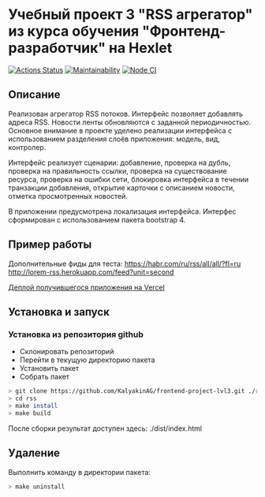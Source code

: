 # Учебный проект 3 "RSS агрегатор" из курса обучения "Фронтенд-разработчик" на Hexlet

[![Actions Status](https://github.com/KalyakinAG/frontend-project-lvl3/workflows/hexlet-check/badge.svg)](https://github.com/KalyakinAG/frontend-project-lvl3/actions)
[![Maintainability](https://api.codeclimate.com/v1/badges/94dbf1ba46e8c03efc70/maintainability)](https://codeclimate.com/github/KalyakinAG/frontend-project-lvl3/maintainability)
[![Node CI](https://github.com/KalyakinAG/frontend-project-lvl3/workflows/Node%20CI/badge.svg)](https://github.com/KalyakinAG/frontend-project-lvl3/actions)

## Описание

Реализован агрегатор RSS потоков. Интерфейс позволяет добавлять адреса RSS. Новости ленты обновляются с заданной периодичностью.
Основное внимание в проекте уделено реализации интерфейса с использованием разделения слоёв приложения: модель, вид, контролер.

Интерфейс реализует сценарии: добавление, проверка на дубль, проверка на правильность ссылки, проверка на существование ресурса, проверка на ошибки сети, блокировка интерфейса в течении транзакции добавления, открытие карточки с описанием новости, отметка просмотренных новостей.

В приложении предусмотрена локализация интерфейса. Интерфес сформирован с использованием пакета bootstrap 4.

## Пример работы

Дополнительные фиды для теста:
https://habr.com/ru/rss/all/all/?fl=ru
http://lorem-rss.herokuapp.com/feed?unit=second

[Деплой получившегося приложения на Vercel](https://frontend-project-lvl3-beta-lovat.vercel.app/)

## Установка и запуск

### Установка из репозитория github

- Склонировать репозиторий
- Перейти в текущую директорию пакета
- Установить пакет
- Собрать пакет

```bash
> git clone https://github.com/KalyakinAG/frontend-project-lvl3.git ./rss
> cd rss
> make install
> make build
```

После сборки результат доступен здесь: ./dist/index.html

## Удаление

Выполнить команду в директории пакета:

```bash
> make uninstall
```
